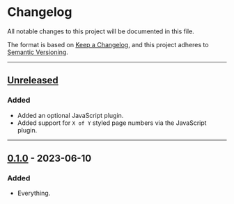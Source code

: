 # Changelog

All notable changes to this project will be documented in this file.

The format is based on [Keep a Changelog](https://keepachangelog.com/en/1.0.0/),
and this project adheres to [Semantic
Versioning](https://semver.org/spec/v2.0.0.html).

--------------------------------------------------------------------------------

## [Unreleased]

### Added

- Added an optional JavaScript plugin.
- Added support for `X of Y` styled page numbers via the JavaScript plugin.

--------------------------------------------------------------------------------

## [0.1.0] - 2023-06-10

### Added

- Everything.

[Unreleased]: https://github.com/dfranklinau/website-generator/compare/v0.1.0...HEAD
[0.1.0]: https://github.com/dfranklinau/website-generator/releases/tag/v0.1.0
